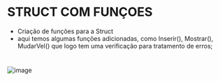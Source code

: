 <h1>STRUCT COM FUNÇOES</h1>

- Criação de funções para a Struct
- aqui temos algumas funções adicionadas, como Inserir(), Mostrar(), MudarVel() que logo tem uma verificação para tratamento de erros;
#
![image](https://user-images.githubusercontent.com/69704112/216372415-8a408458-7f63-4419-a1bd-0141c04d1e84.png)


